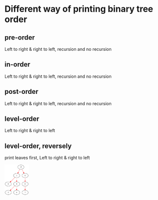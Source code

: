 # Different way of printing binary tree order

## pre-order

Left to right & right to left, recursion and no recursion

## in-order

Left to right & right to left, recursion and no recursion

## post-order

Left to right & right to left, recursion and no recursion

## level-order

Left to right & right to left

## level-order, reversely

print leaves first, Left to right & right to left

<img src = "graphviz.png" height="100">
